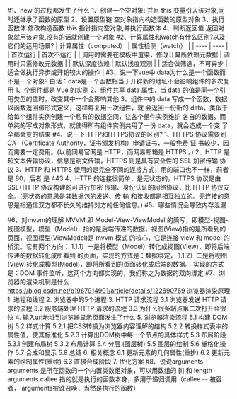 #1、new 的过程都发生了什么
    1、创建一个空对象: 并且 this 变量引入该对象,同时还继承了函数的原型
    2、设置原型链 空对象指向构造函数的原型对象 
    3、执行函数体 修改构造函数 this 指针指向空对象,并执行函数体
    4、判断返回值 返回对象就用该对象,没有的话就创建一个对象
#2、计算属性和watch有什么区别?以及它们的运用场景?
|  计算属性（computed）   | 属性检测（watch）  |
|  ----  | ----  |
| 首次运行  | 首次不运行 |
| 调用时需要在模板中渲染，修改计算所依赖元数据  | 调用时只需修改元数据 |
| 默认深度依赖  | 默认浅度观测 |
| 适合做筛选，不可异步  | 适合做执行异步或开销较大的操作 |
#3、说一下vue中 data为什么是一个函数而不是一个对象?
    白话：data是一个函数相当于开辟新的地址不会影响组件的多次复用
    1、个组件都是 Vue 的实例
    2、组件共享 data 属性，当 data 的值是同一个引用类型的值时，改变其中一个会影响其他
    3、组件中的 data 写成一个函数，数据以函数返回值形式定义，这样每复用一次组件，就 会返回一份新的 data，类似于给每个组件实例创建一个私有的数据空间，让各个组件实例维护 各自的数据。而单纯的写成对象形式，就使得所有组件实例共用了一份 data，就会造成一个变 了全都会变的结果
#4、说一下HTTP和HTTPS协议的区别?
    1、HTTPS 协议需要到 CA （Certificate Authority，证书颁发机构）申请证书，一般免费 证 书较少，因而需要一定费用。(以前网易官网是 HTTP，而网易邮箱是 HTTPS 。) 
    2、HTTP 是超文本传输协议，信息是明文传输，HTTPS 则是具有安全性的 SSL 加密传输 协 议
    3、HTTP 和 HTTPS 使用的是完全不同的连接方式，用的端口也不一样，前者是 80，后者 是 443
    4、HTTP 的连接很简单，是无状态的。HTTPS 协议是由 SSL+HTTP 协议构建的可进行加密 传输、身份认证的网络协议，比 HTTP 协议安全。(无状态的意思是其数据包的发送、传 输 和接收都是相互独立的。无连接的意思是指通信双方都不长久的维持对方的任何信息。)
#5、哪些情况会导致内存泄漏

#6、对mvvm的理解
    MVVM 即 Model-View-ViewModel 的简写，即模型-视图-视图模型，模型（Model） 指的是后端传递的数据，视图(View)指的是所看到的页面，视图模型(ViewModel)是 mvvm 模式 的核心，它是连接 view 和 model 的桥梁。它有两个方向：
    1.1.1）一是将模型（Model）转化成视图(View)，即将后端传递的数据转化成所看到 的页面，实现的方式是：数据绑定，
    1.1.2）二是将视图(View)转化成模型(Model)，即将所看到的页面转化成后端的数据。
    实现的方式是：DOM 事件监听，这两个方向都实现的，我们称之为数据的双向绑定
#7、浏览器的渲染机制是什么 
https://blog.csdn.net/p1967914901/article/details/122690769
浏览器渲染原理
    1. 进程和线程
    2. 浏览器中的5个进程
    3. HTTP 请求流程
        3.1 浏览器发送 HTTP 请求的流程
        3.2 服务端处理 HTTP 请求的流程
        3.3 为什么很多站点第二次打开会很快
    4. 输入url地址到浏览器显示页面发生了什么
    5. 浏览器渲染流程
        5.1 构建 DOM 树
        5.2 样式计算
            5.2.1 把CSS转换为浏览器内容理解的结构
            5.2.2 转换样式表中的属性值，使其标准化
            5.2.3 计算出DOM树中每一个节点的具体样式
        5.3 布局阶段
            5.3.1 创建布局树
            5.3.2 布局计算
        5.4 分层 (图层树)
        5.5 图层的绘制
        5.6 栅格化操作
        5.7 合成和显示
        5.8 总结
    6. 相关概念
        6.1 更新元素的几何属性(重排)
        6.2 更新元素的绘制属性(重绘)
        6.3 直接合成阶段
    7. 优化方案
#8、说说arguments
    arguments 是所在函数的一个内置类数组对象，可以用数组的 [i] 和 length
    arguments.callee 指的就是执行的函数本身，多用于递归调用（callee -- 被召者， arguments被谁召唤，当然是执行的函数）